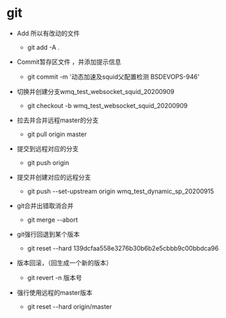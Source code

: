 # git



- Add 所以有改动的文件
  - git add -A .   



- Commit暂存区文件 ，并添加提示信息
  - git commit -m '动态加速及squid父配置检测 BSDEVOPS-946'  



- 切换并创建分支wmq_test_websocket_squid_20200909
  - git checkout -b wmq_test_websocket_squid_20200909



- 拉去并合并远程master的分支
  - git pull origin master  



- 提交到远程对应的分支
  - git push origin



- 提交并创建对应的远程分支
  - git push --set-upstream origin wmq_test_dynamic_sp_20200915



- git合并出错取消合并
  - git merge --abort



- git强行回退到某个版本
  - git reset --hard 139dcfaa558e3276b30b6b2e5cbbb9c00bbdca96 



- 版本回滚，（回生成一个新的版本）
  - git revert -n 版本号



- 强行使用远程的master版本
  - git reset --hard origin/master